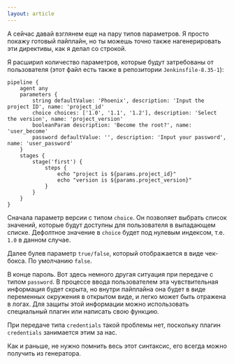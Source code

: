 ```yaml
---
layout: article
---
```

А сейчас давай взглянем еще на пару типов параметров. Я просто покажу готовый пайплайн, но ты можешь точно также нагенерировать эти директивы, как я делал со строкой.

Я расширил количество параметров, которые будут затребованы от пользователя (этот файл есть также в репозитории `Jenkinsfile-8.35-1`):

```
pipeline {
    agent any
    parameters {
        string defaultValue: 'Phoenix', description: 'Input the project ID', name: 'project_id'
        choice choices: ['1.0', '1.1', '1.2'], description: 'Select the version', name: 'project_version'
        booleanParam description: 'Become the root?', name: 'user_become'
        password defaultValue: '', description: 'Input your password', name: 'user_password'
    }
    stages {
        stage('first') {
            steps {
                echo "project is ${params.project_id}"
                echo "version is ${params.project_version}"
            }
        }
    }
}
```

Сначала параметр версии с типом `choice`. Он позволяет выбрать список значений, которые будут доступны для пользователя в выпадающем списке. Дефолтное значение в `choice` будет под нулевым индексом, т.е. `1.0` в данном случае.

Далее булев параметр `true/false`, который отображается в виде чек-бокса. По умолчанию `false`.

В конце пароль. Вот здесь немного другая ситуация при передаче с типом `password`. В процессе ввода пользователем эта чувствительная информация будет скрыта, но внутри пайплайна она будет в виде переменных окружения в открытом виде, и легко может быть отражена в логах. Для защиты этой информации можно использовать специальный плагин или написать свою функцию. 

При передаче типа `credentials` такой проблемы нет, поскольку плагин `credentials` занимается этим за нас.

Как и раньше, не нужно помнить весь этот синтаксис, его всегда можно получить из генератора.
